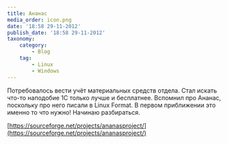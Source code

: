 ```yaml
---
title: Ананас
media_order: icon.png
date: '18:58 29-11-2012'
publish_date: '18:58 29-11-2012'
taxonomy:
    category:
        - Blog
    tag:
        - Linux
        - Windows
---
```


Потребовалось вести учёт материальных средств отдела. Стал искать что-то  наподобие 1С только лучше и бесплатнее. Вспомнил про Ананас, поскольку про него писали в Linux Format. В первом приближении это именно то что нужно! Начинаю разбираться. 

[https://sourceforge.net/projects/ananasproject/](https://sourceforge.net/projects/ananasproject/)